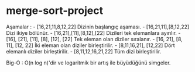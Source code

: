 # merge-sort-project
Aşamalar : 
    - [16,21,11,8,12,22] Dizinin başlangıç aşaması.
    - [16,21,11],[8,12,22] Dizi ikiye bölünür.
    - [16,21],[11],[8,12],[22] Dizileri tek elemanlara ayırılır.
    - [16], [21], [11], [8], [12], [22] Tek eleman olan diziler sıralanır.
    - [16, 21], [8, 11], [12, 22] İki eleman olan diziler birleştirilir.
    - [8,11,16,21], [12,22] Dört elemanlı diziler birleştirilir.
    - [8,11,12,16,21,22] Tüm dizi birleştirilir.

Big-O : O(n log n)'dir ve logaritmik bir artış ile büyüdüğünü simgeler.

